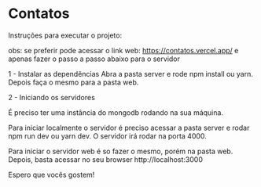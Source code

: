 # Contatos

Instruções para executar o projeto: 

obs: se preferir pode acessar o link web: https://contatos.vercel.app/ e apenas fazer o passo a passo abaixo para o servidor

1 - Instalar as dependências
  Abra a pasta server e rode npm install ou yarn.
  Depois faça o mesmo para a pasta web.

2 - Iniciando os servidores

  É preciso ter uma instância do mongodb rodando na sua máquina.

  Para iniciar localmente o servidor é preciso acessar a pasta server e rodar npm run dev ou yarn dev. O servidor irá rodar na porta 4000.

  Para iniciar o servidor web é so fazer o mesmo, porém na pasta web. Depois, basta acessar no seu browser http://localhost:3000

  Espero que vocês gostem!
